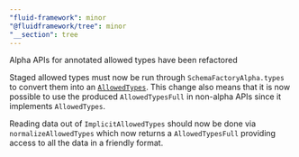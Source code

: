 ```yaml
---
"fluid-framework": minor
"@fluidframework/tree": minor
"__section": tree
---
```

Alpha APIs for annotated allowed types have been refactored

Staged allowed types must now be run through `SchemaFactoryAlpha.types` to convert them into an [`AllowedTypes`](https://fluidframework.com/docs/api/tree/allowedtypes-typealias).
This change also means that it is now possible to use the produced `AllowedTypesFull` in non-alpha APIs since it implements `AllowedTypes`.

Reading data out of `ImplicitAllowedTypes` should now be done via `normalizeAllowedTypes` which now returns a `AllowedTypesFull` providing access to all the data in a friendly format.
